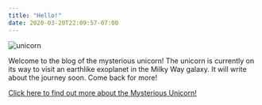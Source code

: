 ```yaml
---
title: "Hello!"
date: 2020-03-20T22:09:57-07:00
---
```

![unicorn](/img/unicornnebula1.jpg)

Welcome to the blog of the mysterious unicorn! The unicorn is currently on its way to visit an earthlike exoplanet in the Milky Way galaxy. It will write about the journey soon. Come back for more!

[Click here to find out more about the Mysterious Unicorn!](/about)
